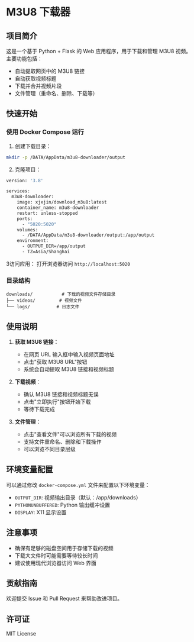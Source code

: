 # M3U8 下载器

## 项目简介
这是一个基于 Python + Flask 的 Web 应用程序，用于下载和管理 M3U8 视频。主要功能包括：
- 自动提取网页中的 M3U8 链接
- 自动获取视频标题
- 下载并合并视频片段
- 文件管理（重命名、删除、下载等）

## 快速开始

### 使用 Docker Compose 运行

1. 创建下载目录：
```bash
mkdir -p /DATA/AppData/m3u8-downloader/output
```

2. 克隆项目：
```bash
version: '3.8'

services:
  m3u8-downloader:
    image: xjxjin/download_m3u8:latest
    container_name: m3u8-downloader
    restart: unless-stopped
    ports:
      - "5020:5020"
    volumes:
      - /DATA/AppData/m3u8-downloader/output:/app/output
    environment:
      - OUTPUT_DIR=/app/output
      - TZ=Asia/Shanghai
```




3访问应用：
打开浏览器访问 `http://localhost:5020`

### 目录结构
```
downloads/           # 下载的视频文件存储目录
├── videos/         # 视频文件
└── logs/          # 日志文件
```

## 使用说明

1. **获取 M3U8 链接**：
   - 在网页 URL 输入框中输入视频页面地址
   - 点击"获取 M3U8 URL"按钮
   - 系统会自动提取 M3U8 链接和视频标题

2. **下载视频**：
   - 确认 M3U8 链接和视频标题无误
   - 点击"立即执行"按钮开始下载
   - 等待下载完成

3. **文件管理**：
   - 点击"查看文件"可以浏览所有下载的视频
   - 支持文件重命名、删除和下载操作
   - 可以浏览不同目录层级

## 环境变量配置

可以通过修改 `docker-compose.yml` 文件来配置以下环境变量：
- `OUTPUT_DIR`: 视频输出目录（默认：/app/downloads）
- `PYTHONUNBUFFERED`: Python 输出缓冲设置
- `DISPLAY`: X11 显示设置

## 注意事项
- 确保有足够的磁盘空间用于存储下载的视频
- 下载大文件时可能需要等待较长时间
- 建议使用现代浏览器访问 Web 界面

## 贡献指南
欢迎提交 Issue 和 Pull Request 来帮助改进项目。

## 许可证
MIT License